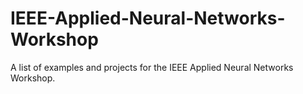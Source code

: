 # IEEE-Applied-Neural-Networks-Workshop
A list of examples and projects for the IEEE Applied Neural Networks Workshop.
